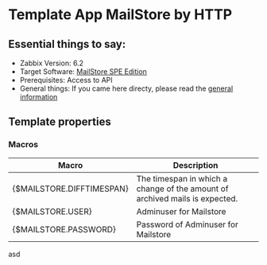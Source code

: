 # Template App MailStore by HTTP
## Essential things to say:
* Zabbix Version: 6.2
* Target Software: [MailStore SPE Edition](https://www.mailstore.com/de/produkte/mailstore-spe/)
* Prerequisites: Access to API
* General things: If you came here directy, please read the [general information](../readme.md)
## Template properties
### Macros

| Macro | Description |
| --- | --- |
| {$MAILSTORE.DIFFTIMESPAN} | The timespan in which a change of the amount of archived mails is expected. |
| {$MAILSTORE.USER} | Adminuser for Mailstore |
| {$MAILSTORE.PASSWORD} | Password of Adminuser for Mailstore |

asd
